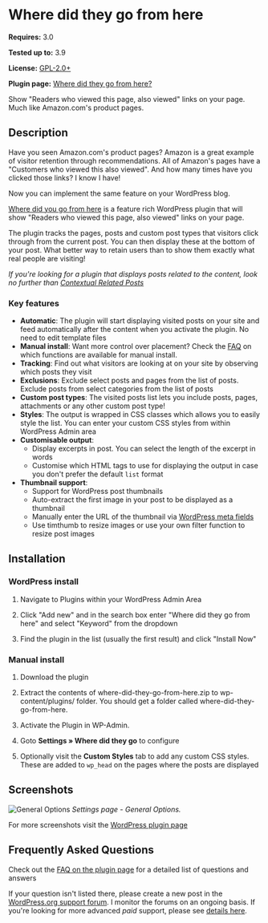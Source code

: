 # Where did they go from here

__Requires:__ 3.0

__Tested up to:__ 3.9

__License:__ [GPL-2.0+](http://www.gnu.org/licenses/gpl-2.0.html)

__Plugin page:__ <a href="http://ajaydsouza.com/wordpress/plugins/where-did-they-go-from-here/">Where did they go from here?</a>

Show "Readers who viewed this page, also viewed" links on your page. Much like Amazon.com's product pages.

## Description

Have you seen Amazon.com's product pages? Amazon is a great example of visitor retention through recommendations. All of Amazon's pages have a "Customers who viewed this also viewed". And how many times have you clicked those links? I know I have!

Now you can implement the same feature on your WordPress blog.

<a href="http://ajaydsouza.com/wordpress/plugins/where-did-they-go-from-here/">Where did you go from here</a> is a feature rich WordPress plugin that will show "Readers who viewed this page, also viewed" links on your page.

The plugin tracks the pages, posts and custom post types that visitors click through from the current post. You can then display these at the bottom of your post. What better way to retain users than to show them exactly what real people are visiting!

*If you're looking for a plugin that displays posts related to the content, look no further than <a href="http://wordpress.org/extend/plugins/contextual-related-posts/">Contextual Related Posts</a>*

### Key features

* **Automatic**: The plugin will start displaying visited posts on your site and feed automatically after the content when you activate the plugin. No need to edit template files
* **Manual install**: Want more control over placement? Check the <a href="https://wordpress.org/extend/plugins/where-did-they-go-from-here/faq/">FAQ</a> on which functions are available for manual install.
* **Tracking**: Find out what visitors are looking at on your site by observing which posts they visit
* **Exclusions**: Exclude select posts and pages from the list of posts. Exclude posts from select categories from the list of posts
* **Custom post types**: The visited posts list lets you include posts, pages, attachments or any other custom post type!
* **Styles**: The output is wrapped in CSS classes which allows you to easily style the list. You can enter your custom CSS styles from within WordPress Admin area
* **Customisable output**:
	* Display excerpts in post. You can select the length of the excerpt in words
	* Customise which HTML tags to use for displaying the output in case you don't prefer the default `list` format
* **Thumbnail support**:
	* Support for WordPress post thumbnails
	* Auto-extract the first image in your post to be displayed as a thumbnail
	* Manually enter the URL of the thumbnail via <a href="http://codex.wordpress.org/Custom_Fields">WordPress meta fields</a>
	* Use timthumb to resize images or use your own filter function to resize post images


## Installation

### WordPress install

1. Navigate to Plugins within your WordPress Admin Area

2. Click "Add new" and in the search box enter "Where did they go from here" and select "Keyword" from the dropdown

3. Find the plugin in the list (usually the first result) and click "Install Now"

### Manual install

1. Download the plugin

2. Extract the contents of where-did-they-go-from-here.zip to wp-content/plugins/ folder. You should get a folder called where-did-they-go-from-here.

3. Activate the Plugin in WP-Admin. 

4. Goto **Settings &raquo; Where did they go** to configure

5. Optionally visit the **Custom Styles** tab to add any custom CSS styles. These are added to `wp_head` on the pages where the posts are displayed


## Screenshots

![General Options](https://raw.github.com/ajaydsouza/where-did-they-go-from-here/master/screenshot-1.png)
_Settings page - General Options._

For more screenshots visit the <a href="http://wordpress.org/plugins/top-10/screenshots/">WordPress plugin page</a>


## Frequently Asked Questions

Check out the <a href="http://wordpress.org/plugins/where-did-they-go-from-here/faq/">FAQ on the plugin page</a> for a detailed list of questions and answers

If your question isn't listed there, please create a new post in the <a href="http://wordpress.org/support/plugin/where-did-they-go-from-here">WordPress.org support forum</a>. I monitor the forums on an ongoing basis. If you're looking for more advanced _paid_ support, please see <a href="http://ajaydsouza.com/support/">details here</a>.
